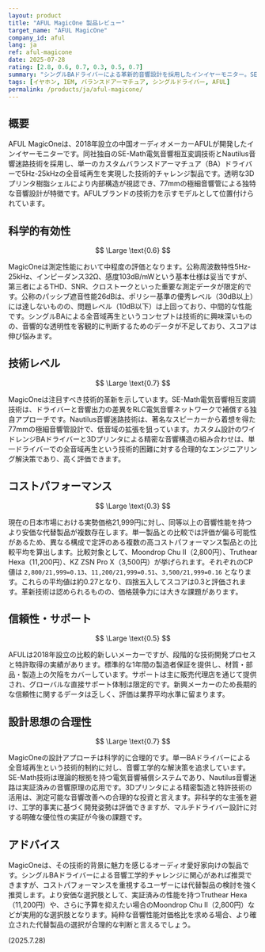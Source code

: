 ```yaml
---
layout: product
title: "AFUL MagicOne 製品レビュー"
target_name: "AFUL MagicOne"
company_id: aful
lang: ja
ref: aful-magicone
date: 2025-07-28
rating: [2.8, 0.6, 0.7, 0.3, 0.5, 0.7]
summary: "シングルBAドライバーによる革新的音響設計を採用したインイヤーモニター。SE-Math技術とNautilus音響迷路により単一ドライバーで全音域再生を実現しますが、価格競争力に大きな課題があります。"
tags: [イヤホン, IEM, バランスドアーマチュア, シングルドライバー, AFUL]
permalink: /products/ja/aful-magicone/
---
```


## 概要

AFUL MagicOneは、2018年設立の中国オーディオメーカーAFULが開発したインイヤーモニターです。同社独自のSE-Math電気音響相互変調技術とNautilus音響迷路技術を採用し、単一のカスタムバランスドアーマチュア（BA）ドライバーで5Hz-25kHzの全音域再生を実現した技術的チャレンジ製品です。透明な3Dプリンタ樹脂シェルにより内部構造が視認でき、77mmの極細音響管による独特な音響設計が特徴です。AFULブランドの技術力を示すモデルとして位置付けられています。

## 科学的有効性

$$ \Large \text{0.6} $$

MagicOneは測定性能において中程度の評価となります。公称周波数特性5Hz-25kHz、インピーダンス32Ω、感度103dB/mWという基本仕様は妥当ですが、第三者によるTHD、SNR、クロストークといった重要な測定データが限定的です。公称のパッシブ遮音性能26dBは、ポリシー基準の優秀レベル（30dB以上）には達しないものの、問題レベル（10dB以下）は上回っており、中間的な性能です。シングルBAによる全音域再生というコンセプトは技術的に興味深いものの、音響的な透明性を客観的に判断するためのデータが不足しており、スコアは伸び悩みます。

## 技術レベル

$$ \Large \text{0.7} $$

MagicOneは注目すべき技術的革新を示しています。SE-Math電気音響相互変調技術は、ドライバーと音響出力の差異をRLC電気音響ネットワークで補償する独自アプローチです。Nautilus音響迷路技術は、著名なスピーカーから着想を得た77mmの極細音響管設計で、低音域の拡張を狙っています。カスタム設計のワイドレンジBAドライバーと3Dプリンタによる精密な音響構造の組み合わせは、単一ドライバーでの全音域再生という技術的困難に対する合理的なエンジニアリング解決策であり、高く評価できます。

## コストパフォーマンス

$$ \Large \text{0.3} $$

現在の日本市場における実勢価格21,999円に対し、同等以上の音響性能を持つより安価な代替製品が複数存在します。単一製品との比較では評価が偏る可能性があるため、異なる構成で定評のある複数の高コストパフォーマンス製品との比較平均を算出します。比較対象として、Moondrop Chu II（2,800円）、Truthear Hexa（11,200円）、KZ ZSN Pro X（3,500円）が挙げられます。それぞれのCP値は `2,800/21,999=0.13`、`11,200/21,999=0.51`、`3,500/21,999=0.16` となります。これらの平均値は約0.27となり、四捨五入してスコアは0.3と評価されます。革新技術は認められるものの、価格競争力には大きな課題があります。

## 信頼性・サポート

$$ \Large \text{0.5} $$

AFULは2018年設立の比較的新しいメーカーですが、段階的な技術開発プロセスと特許取得の実績があります。標準的な1年間の製造者保証を提供し、材質・部品・製造上の欠陥をカバーしています。サポートは主に販売代理店を通じて提供され、グローバルな直接サポート体制は限定的です。新興メーカーのため長期的な信頼性に関するデータは乏しく、評価は業界平均水準に留まります。

## 設計思想の合理性

$$ \Large \text{0.7} $$

MagicOneの設計アプローチは科学的に合理的です。単一BAドライバーによる全音域再生という技術的制約に対し、音響工学的な解決策を追求しています。SE-Math技術は理論的根拠を持つ電気音響補償システムであり、Nautilus音響迷路は実証済みの音響原理の応用です。3Dプリンタによる精密製造と特許技術の活用は、測定可能な音響改善への合理的な投資と言えます。非科学的な主張を避け、工学的事実に基づく開発姿勢は評価できますが、マルチドライバー設計に対する明確な優位性の実証が今後の課題です。

## アドバイス

MagicOneは、その技術的背景に魅力を感じるオーディオ愛好家向けの製品です。シングルBAドライバーによる音響工学的チャレンジに関心があれば推奨できますが、コストパフォーマンスを重視するユーザーには代替製品の検討を強く推奨します。より安価な選択肢として、実証済みの性能を持つTruthear Hexa（11,200円）や、さらに予算を抑えたい場合のMoondrop Chu II（2,800円）などが実用的な選択肢となります。純粋な音響性能対価格比を求める場合、より確立された代替製品の選択が合理的な判断と言えるでしょう。

(2025.7.28)
